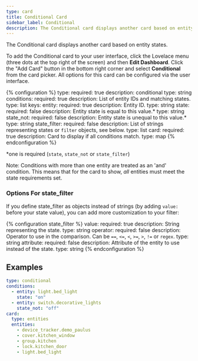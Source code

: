 ```yaml
---
type: card
title: Conditional Card
sidebar_label: Conditional
description: The Conditional card displays another card based on entity states.
---
```


The Conditional card displays another card based on entity states.

To add the Conditional card to your user interface, click the Lovelace menu (three dots at the top right of the screen) and then **Edit Dashboard**. Click the "Add Card" button in the bottom right corner and select **Conditional** from the card picker. All options for this card can be configured via the user interface.

{% configuration %}
type:
  required: true
  description: conditional
  type: string
conditions:
  required: true
  description: List of entity IDs and matching states.
  type: list
  keys:
    entity:
      required: true
      description: Entity ID.
      type: string
    state:
      required: false
      description: Entity state is equal to this value.*
      type: string
    state_not:
      required: false
      description: Entity state is unequal to this value.*
      type: string
    state_filter:
      required: false
      description: List of strings representing states or `filter` objects, see below.
      type: list
card:
  required: true
  description: Card to display if all conditions match.
  type: map
{% endconfiguration %}

*one is required (`state`, `state_not` or `state_filter`)

Note: Conditions with more than one entity are treated as an 'and' condition. This means that for the card to show, *all* entities must meet the state requirements set.

### Options For state_filter

If you define state_filter as objects instead of strings (by adding `value:` before your state value), you can add more customization to your filter:

{% configuration state_filter %}
value:
  required: true
  description: String representing the state.
  type: string
operator:
  required: false
  description: Operator to use in the comparison. Can be `==`, `<=`, `<`, `>=`, `>`, `!=` or `regex`.
  type: string
attribute:
  required: false
  description: Attribute of the entity to use instead of the state.
  type: string
{% endconfiguration %}

## Examples

```yaml
type: conditional
conditions:
  - entity: light.bed_light
    state: "on"
  - entity: switch.decorative_lights
    state_not: "off"
card:
  type: entities
  entities:
    - device_tracker.demo_paulus
    - cover.kitchen_window
    - group.kitchen
    - lock.kitchen_door
    - light.bed_light
```
